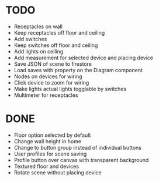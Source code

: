 # TODO
* Receptacles on wall
* Keep receptacles off floor and ceiling
* Add switches
* Keep switches off floor and ceiling
* Add lights on ceiling
* Add measurement for selected device and placing device
* Save JSON of scene to firestore
* Load saves with property on the Diagram component
* Nodes on devices for wiring
* Click device to zoom for wiring
* Make lights actual lights togglable by switches
* Multimeter for receptacles

# DONE
* Floor option selected by default
* Change wall height in home
* Change to button group instead of individual buttons
* User profiles for scene saving
* Profile button over canvas with transparent background
* Textured floor and devices
* Rotate scene without placing device